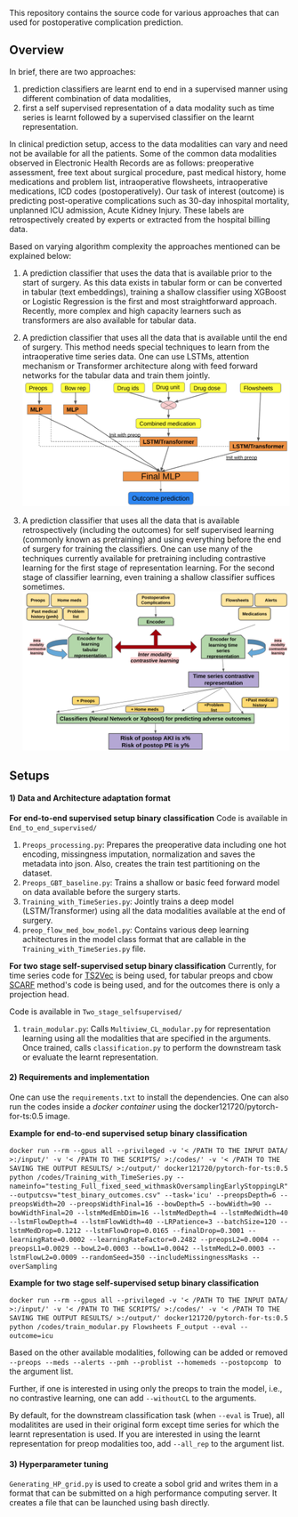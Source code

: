 This repository contains the source code for various approaches that can used for postoperative complication prediction.

## Overview

In brief, there are two approaches: 
1) prediction classifiers are learnt end to end in a supervised manner using different combination of data modalities, 
2) first a self supervised representation of a data modality such as time series is learnt followed by a supervised classifier on the learnt representation.

In clinical prediction setup, access to the data modalities can vary and need not be available for all the patients. 
Some of the common data modalities observed in Electronic Health Records are as follows: preoperative assessment, free text about surgical procedure, past medical history, home medications and problem list, intraoperative flowsheets, intraoperative medications, ICD codes (postoperatively).
Our task of interest (outcome) is predicting post-operative complications such as 30-day inhospital mortality, unplanned ICU admission, Acute Kidney Injury. These labels are retrospectively created by experts or extracted from the hospital billing data.

Based on varying algorithm complexity the approaches mentioned can be explained below:

1) A prediction classifier that uses the data that is available prior to the start of surgery. As this data exists in tabular form or can be converted in tabular (text embeddings), training a shallow classifier using XGBoost or Logistic Regression is the first and most straightforward approach. Recently, more complex and high capacity learners such as transformers are also available for tabular data. 

2) A prediction classifier that uses all the data that is available until the end of surgery. This method needs special techniques to learn from the intraoperative time series data. One can use LSTMs, attention mechanism or Transformer architecture along with feed forward networks for the tabular data and train them jointly.
![End to End Architecture](/Images/End-toEnd_Supervised.png)

3) A prediction classifier that uses all the data that is available retrospectively (including the outcomes) for self supervised learning (commonly known as pretraining) and using everything before the end of surgery for training the classifiers. One can use many of the techniques currently available for pretraining including contrastive learning for the first stage of representation learning. For the second stage of classifier learning, even training a shallow classifier suffices sometimes.
![MVCL Architecture](/Images/MVCL_SelfSupervised.png)

## Setups


#### 1) Data and Architecture adaptation format  

**For end-to-end supervised setup binary classification**
Code is available in `End_to_end_supervised/`

1) `Preops_processing.py`: Prepares the preoperative data including one hot encoding, missingness imputation, normalization and saves the metadata into json. Also, creates the train test partitioning on the dataset. 
2) `Preops_GBT_baseline.py`: Trains a shallow or basic feed forward model on data available before the surgery starts.
3) `Training_with_TimeSeries.py`: Jointly trains a deep model (LSTM/Transformer) using all the data modalities available at the end of surgery.
4) `preop_flow_med_bow_model.py`: Contains various deep learning achitectures in the model class format that are callable in the `Training_with_TimeSeries.py` file.

**For two stage self-supervised setup binary classification**
Currently, for time series code for [TS2Vec](https://github.com/yuezhihan/ts2vec) is being used, for tabular preops and cbow [SCARF](https://github.com/clabrugere/pytorch-scarf/tree/master) method's code is being used, and for the outcomes there is only a projection head.

Code is available in `Two_stage_selfsupervised/`

1) `train_modular.py`: Calls `Multiview_CL_modular.py` for representation learning using all the modalities that are specified in the arguments. Once trained, calls `classification.py` to perform the downstream task or evaluate the learnt representation.

#### 2) Requirements and implementation

One can use the `requirements.txt` to install the dependencies. One can also run the codes inside a *docker container* using the docker121720/pytorch-for-ts:0.5 image.

**Example for end-to-end supervised setup binary classification**
```
docker run --rm --gpus all --privileged -v '< /PATH TO THE INPUT DATA/ >:/input/' -v '< /PATH TO THE SCRIPTS/ >:/codes/' -v '< /PATH TO THE SAVING THE OUTPUT RESULTS/ >:/output/' docker121720/pytorch-for-ts:0.5 python /codes/Training_with_TimeSeries.py --nameinfo="testing_Full_fixed_seed_withmaskOversamplingEarlyStoppingLR" --outputcsv="test_binary_outcomes.csv" --task='icu' --preopsDepth=6 --preopsWidth=20 --preopsWidthFinal=16 --bowDepth=5 --bowWidth=90 --bowWidthFinal=20 --lstmMedEmbDim=16 --lstmMedDepth=4 --lstmMedWidth=40 --lstmFlowDepth=4 --lstmFlowWidth=40 --LRPatience=3 --batchSize=120 --lstmMedDrop=0.1212 --lstmFlowDrop=0.0165 --finalDrop=0.3001 --learningRate=0.0002 --learningRateFactor=0.2482 --preopsL2=0.0004 --preopsL1=0.0029 --bowL2=0.0003 --bowL1=0.0042 --lstmMedL2=0.0003 --lstmFlowL2=0.0009 --randomSeed=350 --includeMissingnessMasks --overSampling
```

**Example for two stage self-supervised setup binary classification**
```
docker run --rm --gpus all --privileged -v '< /PATH TO THE INPUT DATA/ >:/input/' -v '< /PATH TO THE SCRIPTS/ >:/codes/' -v '< /PATH TO THE SAVING THE OUTPUT RESULTS/ >:/output/' docker121720/pytorch-for-ts:0.5 python /codes/train_modular.py Flowsheets F_output --eval --outcome=icu
```
Based on the other available modalities, following can be added or removed ``` --preops --meds --alerts --pmh --problist --homemeds --postopcomp  ``` to the argument list. 

Further, if one is interested in using only the preops to train the model, i.e., no contrastive learning, one can add ``` --withoutCL ``` to the arguments.

By default, for the downstream classification task (when ``` --eval ``` is True), all modalitites are used in their original form except time series for which the learnt representation is used. 
If you are interested in using the learnt representation for preop modalities too, add ``` --all_rep ``` to the argument list. 


#### 3) Hyperparameter tuning

`Generating_HP_grid.py` is used to create a sobol grid and writes them in a format that can be submitted on a high performance computing server. It creates a file that can be launched using bash directly.